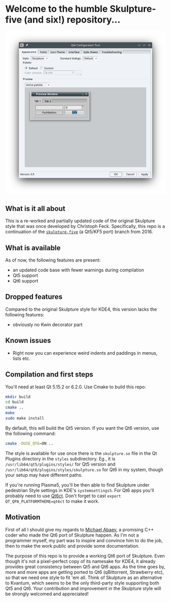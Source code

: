 # Welcome to the humble Skulpture-five (and six!) repository...
![Skulpture-6 is almost here!](skulpture-qt6.png)

## What is it all about
This is a re-worked and partially updated code of the original Skulpture style 
that was once developed by Christoph Feck. Specifically, this repo is a continuation of the
[`skulpture-five`](https://github.com/cfeck/skulpture/tree/five) (a Qt5/KF5 port) branch from 2016.

## What is available
As of now, the following features are present:
- an updated code base with fewer warnings during compilation
- Qt5 support
- Qt6 support

## Dropped features
Compared to the original Skulpture style for KDE4, this version lacks the following features:
- obviously no Kwin decorator part

## Known issues
- Right now you can experience weird indents and paddings in menus, lists etc.


## Compilation and first steps
You'll need at least Qt 5.15.2 or 6.2.0.
Use Cmake to build this repo:
```bash
mkdir build
cd build
cmake ..
make
sudo make install
```

By default, this will build the Qt5 version. If you want the Qt6 version, use the following command:

```bash
cmake -DUSE_QT6=ON ..
```

The style is available for use once there is the `skulpture.so` file in the Qt Plugins directory in the `styles` subdirectory.
Eg., it is `/usr/lib64/qt5/plugins/styles/` for Qt5 version and `/usr/lib64/qt6/plugins/styles/skulpture.so` for Qt6
in my system, though your setup may have different paths.

If you're running Plasma5, you'll be then able to find Skulpture under pedestrian Style settings in KDE's `systemsettings5`. For Qt6 apps you'll probably need
to use [Qt6ct](https://github.com/trialuser02/qt6ct). Don't forget to cast `export QT_QPA_PLATFORMTHEME=qt6ct` to make it work.

## Motivation
First of all I should give my regards to [Michael Abaev](https://github.com/Lemontyash), a promising C++ coder who made the Qt6 port of Skulpture happen.
As I'm not a programmer myself, my part was to inspire and convince him to do the job, then to make the work public and provide some documentation.

The purpose of this repo is to provide a working Qt6 port of Skulpture. Even though it's not a pixel-perfect
copy of its namesake for KDE4, it already provides great consistency between Qt5 and Qt6 apps. As the time goes by,
more and more apps are getting ported to Qt6 (qBittorrent, Strawberry etc), so that we need one style to fit 'em all.
Think of Skulpture as an alternative to Kvantum, which seems to be the only third-party style supporting both Qt5 and Qt6.
Your contribution and improvement in the Skulpture style will be strongly welcomed and appreciated!
